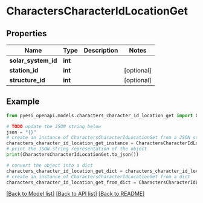 # CharactersCharacterIdLocationGet


## Properties

Name | Type | Description | Notes
------------ | ------------- | ------------- | -------------
**solar_system_id** | **int** |  | 
**station_id** | **int** |  | [optional] 
**structure_id** | **int** |  | [optional] 

## Example

```python
from pyesi_openapi.models.characters_character_id_location_get import CharactersCharacterIdLocationGet

# TODO update the JSON string below
json = "{}"
# create an instance of CharactersCharacterIdLocationGet from a JSON string
characters_character_id_location_get_instance = CharactersCharacterIdLocationGet.from_json(json)
# print the JSON string representation of the object
print(CharactersCharacterIdLocationGet.to_json())

# convert the object into a dict
characters_character_id_location_get_dict = characters_character_id_location_get_instance.to_dict()
# create an instance of CharactersCharacterIdLocationGet from a dict
characters_character_id_location_get_from_dict = CharactersCharacterIdLocationGet.from_dict(characters_character_id_location_get_dict)
```
[[Back to Model list]](../README.md#documentation-for-models) [[Back to API list]](../README.md#documentation-for-api-endpoints) [[Back to README]](../README.md)


